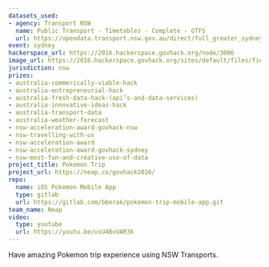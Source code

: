 ```yaml
---
datasets_used:
- agency: Transport NSW
  name: Public Transport - Timetables - Complete - GTFS
  url: https://opendata.transport.nsw.gov.au/direct/full_greater_sydney_gtfs_static.zip
event: sydney
hackerspace_url: https://2016.hackerspace.govhack.org/node/3006
image_url: https://2016.hackerspace.govhack.org/sites/default/files/field/image/Screen%20Shot%202016-07-31%20at%206.56.45%20PM.png
jurisdiction: nsw
prizes:
- australia-commerically-viable-hack
- australia-entrepreneurial-hack
- australia-fresh-data-hack-(api’s-and-data-services)
- australia-innovative-ideas-hack
- australia-transport-data
- australia-weather-forecast
- nsw-acceleration-award-govhack-nsw
- nsw-travelling-with-us
- nsw-acceleration-award
- nsw-acceleration-award-govhack-sydney
- nsw-most-fun-and-creative-use-of-data
project_title: Pokemon Trip
project_url: https://neap.co/govhack2016/
repo:
  name: iOS Pokemon Mobile App
  type: gitlab
  url: https://gitlab.com/bberak/pokemon-trip-mobile-app.git
team_name: Neap
video:
  type: youtube
  url: https://youtu.be/usU4BvUAR3k
---
```


Have amazing Pokemon trip experience using NSW Transports.